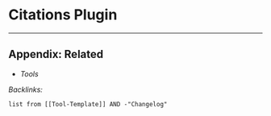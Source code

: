 # Citations Plugin

---

## Appendix: Related

* *Tools*

*Backlinks:*

````dataview
list from [[Tool-Template]] AND -"Changelog"
````
